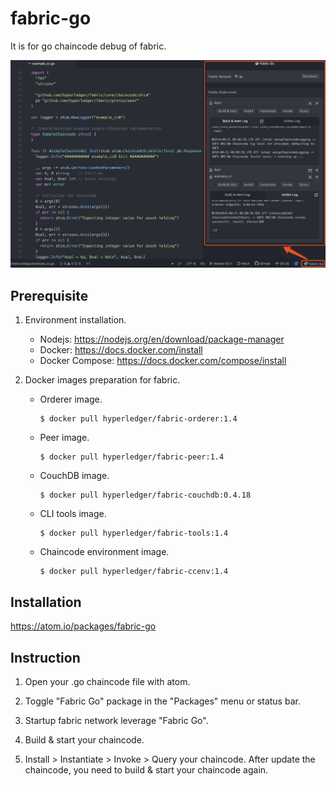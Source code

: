 # fabric-go
It is for go chaincode debug of fabric.

![fabric-go.png](fabric-go.png)

## Prerequisite

1. Environment installation.

    - Nodejs: <https://nodejs.org/en/download/package-manager>
    - Docker: <https://docs.docker.com/install>
    - Docker Compose: <https://docs.docker.com/compose/install>

2. Docker images preparation for fabric.

    - Orderer image.

      ```
      $ docker pull hyperledger/fabric-orderer:1.4
      ```

    - Peer image.

      ```
      $ docker pull hyperledger/fabric-peer:1.4
      ```

    - CouchDB image.

      ```
      $ docker pull hyperledger/fabric-couchdb:0.4.18
      ```

    - CLI tools image.

      ```
      $ docker pull hyperledger/fabric-tools:1.4
      ```

    - Chaincode environment image.

      ```
      $ docker pull hyperledger/fabric-ccenv:1.4
      ```

## Installation

  <https://atom.io/packages/fabric-go>

## Instruction

  1. Open your .go chaincode file with atom.

  2. Toggle "Fabric Go" package in the "Packages" menu or status bar.

  3. Startup fabric network leverage "Fabric Go".

  4. Build & start your chaincode.

  5. Install > Instantiate > Invoke > Query your chaincode. After update the chaincode, you need to build & start your chaincode again.
